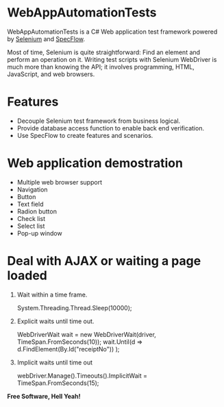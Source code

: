 # WebAppAutomationTests

WebAppAutomationTests is a C# Web application test framework powered by [Selenium](http://www.seleniumhq.org/) and [SpecFlow](http://specflow.org/). 

Most of time, Selenium is quite straightforward: Find an element and perform an operation on it. Writing test scripts with Selenium WebDriver is much more than knowing the API; it involves programming, HTML, JavaScript, and web browsers.

# Features
 - Decouple Selenium test framework from business logical.
 - Provide database access function to enable back end verification.
 - Use SpecFlow to create features and scenarios. 

# Web application demostration
 - Multiple web browser support
 - Navigation 
 - Button
 - Text field
 - Radion button
 - Check list
 - Select list 
 - Pop-up window
 
# Deal with AJAX or waiting a page loaded
 1. Wait within a time frame.
 
	System.Threading.Thread.Sleep(10000);
	
 2. Explicit waits until time out.
	
	WebDriverWait wait = new WebDriverWait(driver, TimeSpan.FromSeconds(10));
	wait.Until(d => d.FindElement(By.Id("receiptNo")) );
	
 3. Implicit waits until time out
 
    webDriver.Manage().Timeouts().ImplicitWait = TimeSpan.FromSeconds(15);


 
**Free Software, Hell Yeah!**
